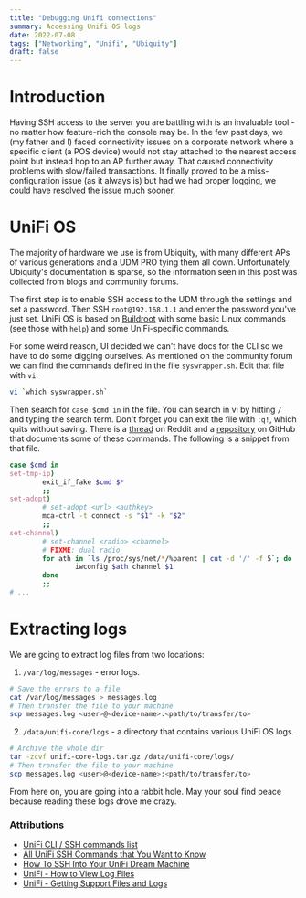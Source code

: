 ```yaml
---
title: "Debugging Unifi connections"
summary: Accessing Unifi OS logs
date: 2022-07-08
tags: ["Networking", "Unifi", "Ubiquity"]
draft: false
---
```


# Introduction
Having SSH access to the server you are battling with is an invaluable tool - no matter how feature-rich the console may be. In the few past days, we (my father and I) faced connectivity issues on a corporate network where a specific client (a POS device) would not stay attached to the nearest access point but instead hop to an AP further away. That caused connectivity problems with slow/failed transactions. It finally proved to be a miss-configuration issue (as it always is) but had we had proper logging, we could have resolved the issue much sooner.

# UniFi OS
The majority of hardware we use is from Ubiquity, with many different APs of various generations and a UDM PRO tying them all down. Unfortunately, Ubiquity's documentation is sparse, so the information seen in this post was collected from blogs and community forums.

The first step is to enable SSH access to the UDM through the settings and set a password. Then SSH  `root@192.168.1.1`  and enter the password you've just set. UniFi OS is based on [Buildroot](https://github.com/buildroot/buildroot) with some basic Linux commands (see those with `help`) and some UniFi-specific commands.

For some weird reason, UI decided we can't have docs for the CLI so we have to do some digging ourselves. As mentioned on the community forum we can find the commands defined in the file `syswrapper.sh`. Edit that file with `vi`:

```bash
vi `which syswrapper.sh`
```

Then search for `case $cmd in` in the file. You can search in vi by hitting `/` and typing the search term. Don't forget you can exit the file with `:q!`, which quits without saving. There is a [thread](https://www.reddit.com/r/Ubiquiti/comments/k2g8sk/some_useful_udmudmp_ssh_commands/) on Reddit and a [repository](https://github.com/TobyAnscombe/udm-setup) on GitHub that documents some of these commands. The following is a snippet from that file.

```bash
case $cmd in                                                                                                                    
set-tmp-ip)                                                                                                        
        exit_if_fake $cmd $*                                                                                                    
        ;;                                                                                                   
set-adopt)                                                                                                                      
        # set-adopt <url> <authkey>                                                                                             
        mca-ctrl -t connect -s "$1" -k "$2"                                                                                     
        ;;                                                                                                           
set-channel)                                                                                                       
        # set-channel <radio> <channel>                                                                              
        # FIXME: dual radio                                                                                                     
        for ath in `ls /proc/sys/net/*/%parent | cut -d '/' -f 5`; do                                                           
                iwconfig $ath channel $1                                                                                        
        done                                                                                                                    
        ;;                                                                                                                      
# ...                                                  
```

# Extracting logs
We are going to extract log files from two locations:

1.  `/var/log/messages` - error logs.
```bash
# Save the errors to a file
cat /var/log/messages > messages.log
# Then transfer the file to your machine
scp messages.log <user>@<device-name>:<path/to/transfer/to>
``` 

2. `/data/unifi-core/logs` - a directory that contains various UniFi OS logs.
```bash
# Archive the whole dir 
tar -zcvf unifi-core-logs.tar.gz /data/unifi-core/logs/
# Then transfer the file to your machine
scp messages.log <user>@<device-name>:<path/to/transfer/to>
``` 

From here on, you are going into a rabbit hole. May your soul find peace because reading these logs drove me crazy.

### Attributions
- [UniFi CLI / SSH commands list](https://community.ui.com/questions/Unifi-CLI-SSH-commands-list/e950d4c5-bf91-4f30-8d07-99103899328b#answer/03604df2-3dd1-4940-bffd-ddff72cae282)
- [All UniFi SSH Commands that You Want to Know](https://lazyadmin.nl/home-network/unifi-ssh-commands/)
- [How To SSH Into Your UniFi Dream Machine](https://evanmccann.net/blog/2020/5/udm-ssh)
- [UniFi - How to View Log Files](https://help.ui.com/hc/en-us/articles/204959834-UniFi-How-to-View-Log-Files)
- [UniFi - Getting Support Files and Logs](https://help.ui.com/hc/en-us/articles/360049956374-UniFi-UDM-Dream-Machine-Support-File-and-Logs)
